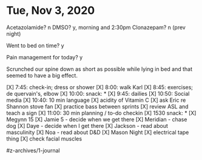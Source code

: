 # Tue, Nov 3, 2020
Acetazolamide? n
DMSO? y, morning and 2:30pm
Clonazepam? n
(prev night)

Went to bed on time? y

Pain management for today? y


Scrunched our spine down as short as possible while lying in bed and that seemed to have a big effect. 

[X] 7:45: check-in; dress or shower
[X] 8:00: walk Karl
[X] 8:45: exercises; de quervain's, elbow
[X] 10:00: snack: *
[X] 9:45: dailies
[X] 10:50: Social media
[X] 10:40: 10 min language
[X] acidity of Vitamin C
[X] ask Eric re Shannon stove fan
[X] practice bass between sprints
[X] review ASL and teach a sign
[X] 11:00: 30 min planning / to-do checkin
[X] 1530 snack: *
[X] Megynn 15
[X] Jamie 5 - decide when we get there
[X] Meridian - chase dog
[X] Daye - decide when I get there
[X] Jackson - read about masculinity
[X] Noa - read about D&D
[X] Mason Night
[X] electrical tape thing
[X] check facial muscles

#z-archives/1-journal